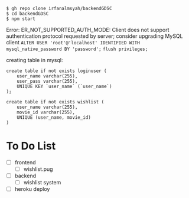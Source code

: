 	$ gh repo clone irfanalmsyah/backendGDSC
	$ cd backendGDSC
	$ npm start
	
Error: ER_NOT_SUPPORTED_AUTH_MODE: Client does not support authentication protocol requested by server; consider upgrading MySQL client
`ALTER USER 'root'@'localhost' IDENTIFIED WITH mysql_native_password BY 'password';`
`flush privileges;`

creating table in mysql:

	create table if not exists loginuser (
    	user_name varchar(255),
    	user_pass varchar(255),
		UNIQUE KEY `user_name` (`user_name`)
	);

	create table if not exists wishlist (
    	user_name varchar(255),
    	movie_id varchar(255),
		UNIQUE (user_name, movie_id)
	)


# To Do List
- [ ] frontend
	 - [ ] wishlist.pug
 
 - [ ] backend
	 - [ ] wishlist system
  
 - [ ] heroku deploy
